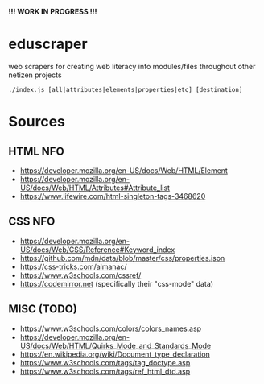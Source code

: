 **!!! WORK IN PROGRESS !!!**


# eduscraper

web scrapers for creating web literacy info modules/files throughout other netizen projects

`./index.js [all|attributes|elements|properties|etc] [destination]`

# Sources

## HTML NFO
- https://developer.mozilla.org/en-US/docs/Web/HTML/Element
- https://developer.mozilla.org/en-US/docs/Web/HTML/Attributes#Attribute_list
- https://www.lifewire.com/html-singleton-tags-3468620

## CSS NFO
- https://developer.mozilla.org/en-US/docs/Web/CSS/Reference#Keyword_index
- https://github.com/mdn/data/blob/master/css/properties.json
- https://css-tricks.com/almanac/
- https://www.w3schools.com/cssref/
- https://codemirror.net (specifically their "css-mode" data)

## MISC (TODO)
- https://www.w3schools.com/colors/colors_names.asp
- https://developer.mozilla.org/en-US/docs/Web/HTML/Quirks_Mode_and_Standards_Mode
- https://en.wikipedia.org/wiki/Document_type_declaration
- https://www.w3schools.com/tags/tag_doctype.asp
- https://www.w3schools.com/tags/ref_html_dtd.asp
